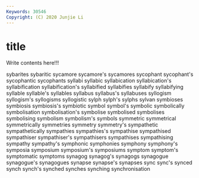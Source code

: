 ```yaml
---
Keywords: 30546
Copyright: (C) 2020 Junjie Li
---
```


# title

Write contents here!!!
 
sybarites 
sybaritic 
sycamore
sycamore's 
sycamores 
sycophant 
sycophant's 
sycophantic 
sycophants 
syllabi 
syllabic 
syllabication 
syllabication's
syllabification 
syllabification's 
syllabified 
syllabifies 
syllabify 
syllabifying 
syllable 
syllable's 
syllables 
syllabus
syllabus's 
syllabuses 
syllogism 
syllogism's 
syllogisms 
syllogistic 
sylph 
sylph's 
sylphs 
sylvan
symbioses 
symbiosis 
symbiosis's 
symbiotic 
symbol 
symbol's 
symbolic 
symbolically 
symbolisation 
symbolisation's
symbolise 
symbolised 
symbolises 
symbolising 
symbolism 
symbolism's 
symbols 
symmetric 
symmetrical 
symmetrically
symmetries 
symmetry 
symmetry's 
sympathetic 
sympathetically 
sympathies 
sympathies's 
sympathise 
sympathised 
sympathiser
sympathiser's 
sympathisers 
sympathises 
sympathising 
sympathy 
sympathy's 
symphonic 
symphonies 
symphony 
symphony's
symposia 
symposium 
symposium's 
symposiums 
symptom 
symptom's 
symptomatic 
symptoms 
synagog 
synagog's
synagogs 
synagogue 
synagogue's 
synagogues 
synapse 
synapse's 
synapses 
sync 
sync's 
synced
synch 
synch's 
synched 
synches 
synching 
synchronisation 
